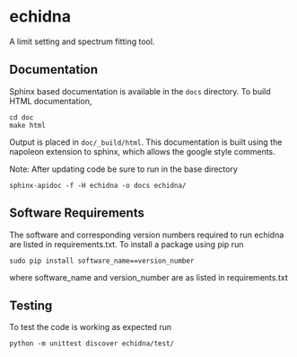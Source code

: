 echidna
=======
A limit setting and spectrum fitting tool.

Documentation
-------------
Sphinx based documentation is available in the `docs` directory. To build HTML documentation,

    cd doc
    make html

Output is placed in `doc/_build/html`.
This documentation is built using the napoleon extension to sphinx, which allows the google style comments.

Note: After updating code be sure to run in the base directory
    
    sphinx-apidoc -f -H echidna -o docs echidna/

Software Requirements
---------------------

The software and corresponding version numbers required to run echidna are listed in requirements.txt. To install a package using pip run

    sudo pip install software_name==version_number

where software_name and version_number are as listed in requirements.txt

Testing
-------
To test the code is working as expected run

    python -m unittest discover echidna/test/
